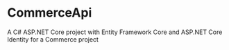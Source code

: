 # CommerceApi
A C# ASP.NET Core project with Entity Framework Core and ASP.NET Core Identity for a Commerce project
